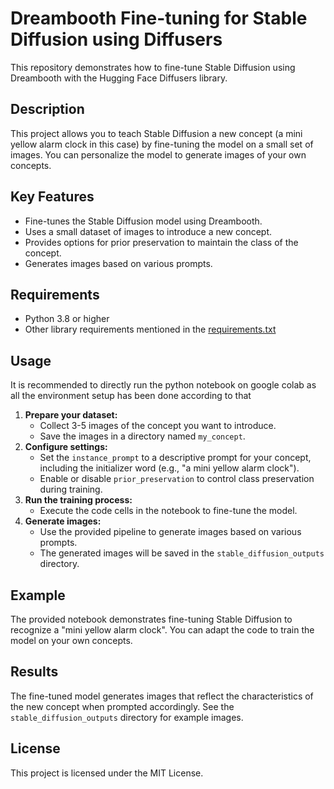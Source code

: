 # Dreambooth Fine-tuning for Stable Diffusion using Diffusers

This repository demonstrates how to fine-tune Stable Diffusion using Dreambooth with the Hugging Face Diffusers library.

## Description

This project allows you to teach Stable Diffusion a new concept (a mini yellow alarm clock in this case) by fine-tuning the model on a small set of images. You can personalize the model to generate images of your own concepts.

## Key Features

- Fine-tunes the Stable Diffusion model using Dreambooth.
- Uses a small dataset of images to introduce a new concept.
- Provides options for prior preservation to maintain the class of the concept.
- Generates images based on various prompts.

## Requirements

- Python 3.8 or higher
- Other library requirements mentioned in the [requirements.txt](requirements.txt)

## Usage
It is recommended to directly run the python notebook on google colab as all the environment setup has been done according to that
1. **Prepare your dataset:**
    - Collect 3-5 images of the concept you want to introduce.
    - Save the images in a directory named `my_concept`.
2. **Configure settings:**
    - Set the `instance_prompt` to a descriptive prompt for your concept, including the initializer word (e.g., "a mini yellow alarm clock").
    - Enable or disable `prior_preservation` to control class preservation during training.
3. **Run the training process:**
    - Execute the code cells in the notebook to fine-tune the model.
4. **Generate images:**
    - Use the provided pipeline to generate images based on various prompts.
    - The generated images will be saved in the `stable_diffusion_outputs` directory.

## Example

The provided notebook demonstrates fine-tuning Stable Diffusion to recognize a "mini yellow alarm clock". You can adapt the code to train the model on your own concepts.

## Results

The fine-tuned model generates images that reflect the characteristics of the new concept when prompted accordingly. See the `stable_diffusion_outputs` directory for example images.

## License

This project is licensed under the MIT License.
